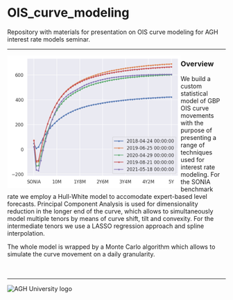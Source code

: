 # OIS_curve_modeling

Repository with materials for presentation on OIS curve modeling for AGH interest rate models seminar.

---
<img align="left" width="400" src="https://github.com/PiotMik/OIS_curve_modeling/blob/main/OIS_term_structure.PNG">


### Overview
We build a custom statistical model of GBP OIS curve movements with the purpose of presenting a range of techniques used for interest rate modeling. For the SONIA benchmark rate we employ a Hull-White model to accomodate expert-based level forecasts. Principal Component Analysis is used for dimensionality reduction in the longer end of the curve, which  allows to simultaneously model multiple tenors by means of curve shift, tilt and convexity. For the intermediate tenors we use a LASSO regression approach and spline interpolation.

The whole model is wrapped by a Monte Carlo algorithm which allows to simulate the curve movement on a daily granularity. 
<br><br><br>

---
<img src="https://www.agh.edu.pl/fileadmin/default/templates/images/uczelnia/siw/znak/symetryczny/en/dwuwiersz/agh_nzw_s_en_2w_wbr_rgb_150ppi.jpg" alt="AGH University logo" width="100"/>  
